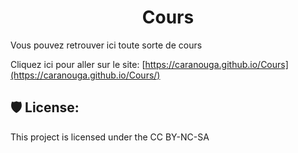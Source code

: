 <h1 align="center" id="title">Cours</h1>

<p id="description">Vous pouvez retrouver ici toute sorte de cours</p>

Cliquez ici pour aller sur le site: [https://caranouga.github.io/Cours](https://caranouga.github.io/Cours/)

<h2>🛡️ License:</h2>

This project is licensed under the CC BY-NC-SA
